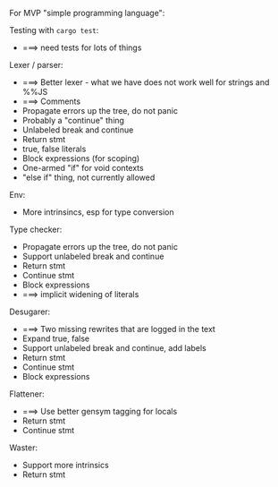 For MVP "simple programming language":

Testing with `cargo test`:

  - ===> need tests for lots of things

Lexer / parser:

  - ===> Better lexer - what we have does not work well for strings and %%JS
  - ===> Comments
  - Propagate errors up the tree, do not panic
  - Probably a "continue" thing
  - Unlabeled break and continue
  - Return stmt
  - true, false literals
  - Block expressions (for scoping)
  - One-armed "if" for void contexts
  - "else if" thing, not currently allowed

Env:

  - More intrinsincs, esp for type conversion

Type checker:

  - Propagate errors up the tree, do not panic
  - Support unlabeled break and continue
  - Return stmt
  - Continue stmt
  - Block expressions
  - ===> implicit widening of literals

Desugarer:

  - ===> Two missing rewrites that are logged in the text
  - Expand true, false
  - Support unlabeled break and continue, add labels
  - Return stmt
  - Continue stmt
  - Block expressions

Flattener:

  - ===> Use better gensym tagging for locals
  - Return stmt
  - Continue stmt

Waster:

  - Support more intrinsics
  - Return stmt
